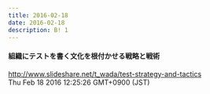 ```yaml
---
title: 2016-02-18
date: 2016-02-18
description: B! 1
---
```


#### 組織にテストを書く文化を根付かせる戦略と戦術
http://www.slideshare.net/t_wada/test-strategy-and-tactics<br>
Thu Feb 18 2016 12:25:26 GMT+0900 (JST)<br>


